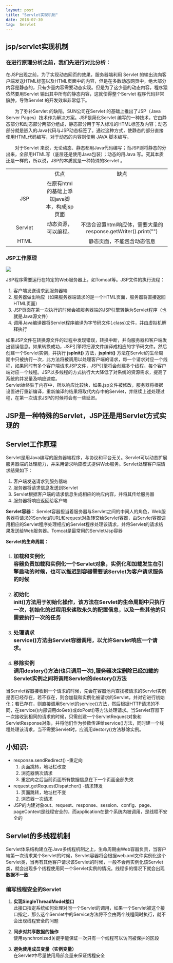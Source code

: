 ```yaml
---
layout: post                  
title: "Servlet实现机制"             
date: 2018-07-30               
tag:  Servlet
---
```


## **jsp/servlet实现机制**

### 在进行原理分析之前，我们先进行对比分析：
在JSP出现之前，为了实现动态网页的效果，服务器端利用 Servlet 的输出流向客户端发送HTML标签以及HTML页面中的内容，但是在多数动态网页中，绝大部分内容是静态的，只有少量内容需要动态实现。但是为了这少量的动态内容，程序猿依然要用Servlet 输出其中所有的静态内容，这就使得整个Servlet 程序代码非常臃肿，导致Servlet 的开发效率非常低下。

　　为了弥补Servlet 的缺陷，SUN公司在Servlet 的基础上推出了JSP（Java Server Pages）技术作为解决方案。JSP是简化Servlet 编写的一种技术，它由静态部分和动态部分两部分组成，静态部分用于写入标准的HTML标签及内容；动态部分就是嵌入的Java代码与JSP动态标签了。通过这种方式，使静态的部分直接使用HTML代码编写，对于动态的内容则使用 JAVA 脚本编写。

　　对于Servlet 来说，无论动态、静态都用Java代码编写；而JSP则将静态的分出来，全部用HTML写（底层还是使用Java包装）；动态的用Java 写。究其本质还是一样的，所以说，JSP的本质就是一种特殊的Servlet 。

<table style="text-align:center">
<tr>
<td width="100px"></td>
<td>优点</td>
<td>缺点</td>
</tr>
<td width="100px">JSP</td>
<td>在原有html的基础上添加java脚本，构成jsp页面</td>
<td></td>
<tr>
</tr>
<td width="100px">Servlet</td>
<td>动态资源，可以编程。</td>
<td>不适合设置html响应体，需要大量的response.getWriter().print("")</td>
<tr>
<td width="100px">HTML</td>
<td></td>
<td>静态页面，不能包含动态信息</td>
</tr>
</table>

### JSP工作原理
<img src="/images/Blog/servlet.jpg">

JSP程序需要运行在特定的Web服务器上，如Tomcat等。JSP文件的执行流程：
   1. 客户端发送请求到服务器端
   2. 服务器做出响应（如果服务器端请求的是一个HTML页面，服务器将直接返回HTML页面）
   3. JSP页面在第一次执行的时候会被服务器端的JSP引擎转换为Servlet程序（也就是Java源文件）
   4. 调用Java编译器将Servlet程序编译为字节码文件(.class)文件，并由虚拟机解释执行

如果JSP文件在转换源文件的过程中发现错误，转换中断，并向服务器和客户端发出错误信息。如果转换成功，JSP引擎将把源文件编译成相应的字节码文件。然后创建一个Servlet实例，并执行 **jsplnit()** 方法，**jsplnit()** 方法在Servlet的生命周期中只被执行一次，此方法将被调用以处理客户端的请求，每一个请求对应一个线程，如果同时有多个客户端请求JSP文件，JSP引擎将会创建多个线程，每个客户端对应一个线程。JSP以多线程的方式执行大大降低了对系统的资源需求，提高了系统的并发量及响应速度。<br/>
Servlet始终驻于内存中，所以响应比较快，如果.jsp文件被修改，服务器将根据设置进行重新编译，重新编译的结果将取代内存中的Servlet，并继续上述处理过程，在第一次请求JSP的时候将会有一些延迟。

## JSP是一种特殊的Servlet，JSP还是用Servlet方式实现的

## **Servlet工作原理**
Servlet是用Java编写的服务器端程序，与协议和平台无关。Servlet可以动态扩展服务器端的处理能力，并采用请求响应模式提供Web服务。Servlet处理客户端请求结果如下：
  1. 客户端发送请求到服务器端
  2. 服务器将请求信息发送到Servlet
  3. Servlet根据客户端的请求信息生成相应的响应内容，并将其传给服务器
  4. 服务器将响应返回给客户端

  **Servlet容器：** Servlet容器担当着服务器与Servlet之间的中间人的角色，Web服务器将请求的Servlet的URL和request对象转交给Servlet容器，由Servlet容器调用相应的Servlet程序处理相应的Servlet程序处理该请求，并将Servlet的请求结果发送给Web服务器。Tomcat是最常用的Servlet/Jsp容器<br/>

  **Servlet的生命周期：**
1. ### 加载和实例化 <br/>容器负责加载和实例化一个Servlet对象，实例化和加载发生在引擎启动的时候，也可以推迟到容器需要该Servlet为客户请求服务的时候

2. ### 初始化<br/>init()方法用于初始化操作，该方法在Servlet的生命周期中只执行一次，初始化的过程用来读取永久的配置信息，以及一些其他的只需要执行一次的任务
3. ### 处理请求</br>service()方法由Servlet容器调用，以允许Servlet响应一个请求。
4. ### 移除实例<br/>调用destory()方法(也只调用一次),服务器决定删除已经加载的Servlet实例之间将调用Servlet的destory()方法

当Servlet容器接收到一个请求的时候，先会在容器池内查找被请求的Servlet实例是否已经存在，若不存在，则会加载和实例化被请求的Servlet，并对它进行初始化；若已存在，则直接调用Servlet的service()方法，然后根据HTTP请求的不同，在service()内部调用doGet()或doPost()等方法处理请求。当Servlet容器下一次接收到相同的请求的时候，只需创建一个ServletRequest对象和ServletResponse对象，并将他们作为参数传递给service()方法，同时建一个线程处理该请求，当不需要Servlet时，应调用destory()方法移除实例。

## 小知识:
- response.sendRedirect() -重定向<br/>
  1. 页面跳转，地址栏改变
  2. 浏览器俩次请求
  3. 重定向之后当前页面所有数据信息在下一个页面全部失效
- request.getRequestDispatcher() -请求转发<br/>
  1. 页面跳转，地址栏不变
  2. 浏览器一次请求
- JSP的内建对象out、request、response、session、config、page、pageContext是线程安全的，而application在整个系统内被调用，是线程不安全的

## Servlet的多线程机制

Servlet体系结构建立在Java多线程机制之上，生命周期由Web容器负责，当客户端第一次请求某个Servlet的时候，Servlet容器将会根据web.xml文件实例化这个Servlet类，当再有其他客户请求该Servlet的时候，一般不会再实例化该Servlet类，就会出现多个线程使用同一个Servlet实例的情况。线程多的情况下就会出现 **数据不一致** 

### **编写线程安全的Servlet**
1. **实现SingleThreadModel接口** <br/> 此接口指定系统如何处理对同一个Servlet的调用，如果一个Servlet被这个接口指定，那么这个Servlet中的Service方法将不会由两个线程同时执行，就不会出现线程安全的问题

2. **同步对共享数据的操作**<br/>
使用synchronized关键字能保证一次只有一个线程可以访问被保护的区段
2. **避免使用成员变量（实例变量）**<br/>
在Servlet中尽量使用局部变量来保证线程安全



